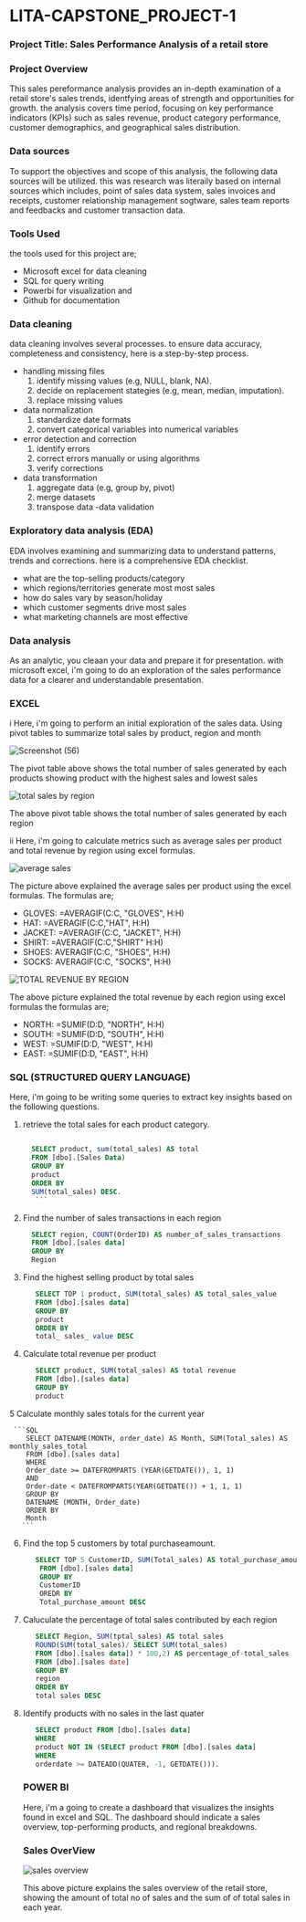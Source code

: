 # LITA-CAPSTONE_PROJECT-1

### Project Title: Sales Performance Analysis of a retail store

### Project Overview
 This sales pereformance analysis provides an in-depth examination of a retail store's sales trends, identfying areas of strength and opportunities for growth. the analysis covers time period, focusing on key performance indicators (KPIs) such as sales revenue, product category performance, customer demographics, and geographical sales distribution.

### Data sources
To support the objectives and scope of this analysis, the following data sources will be utilized. this was research was literaily based on internal sources which includes, point of sales data system, sales invoices and receipts, customer relationship management sogtware, sales team reports and feedbacks and customer transaction data.

### Tools Used
the tools used for this project are;
- Microsoft excel for data cleaning
- SQL for query writing
- Powerbi for visualization and 
- Github for documentation

 ### Data cleaning
  data cleaning involves several processes. to ensure data accuracy, completeness and consistency, here is a step-by-step process.
- handling missing files
  1. identify missing values (e.g, NULL, blank, NA).
  2. decide on replacement stategies (e.g,  mean, median, imputation).
  3. replace missing values
- data normalization
  1. standardize date formats
  2. convert categorical variables into numerical variables
- error detection and correction
  1. identify errors
  2. correct errors manually or using algorithms
  3. verify corrections
- data transformation
  1. aggregate data (e.g, group by, pivot)
  2. merge datasets
  3. transpose data
-data validation

### Exploratory data analysis (EDA)
EDA involves examining and summarizing data to understand patterns, trends and corrections. here is a comprehensive EDA checklist.
 -  what are the top-selling products/category
 -  which regions/territories generate most most sales
 -  how do sales vary by season/holiday
 -  which customer segments drive most sales
 -  what marketing channels are most effective

### Data analysis
As an analytic, you cleaan your data and prepare it for presentation.
with microsoft excel, i'm going to do an exploration of the sales performance data for a clearer and understandable presentation.

 ### EXCEL
  i  Here, i'm going to perform an initial exploration of the sales data. Using pivot tables to summarize total sales by product, region and month

![Screenshot (56)](https://github.com/user-attachments/assets/0d3c0dd9-c3fb-4cb1-83ed-dad3488ff70e)

The pivot table above shows the total number of sales generated by each products showing product with the highest sales and lowest sales

![total sales by region](https://github.com/user-attachments/assets/7e919e4a-02ee-49be-96ca-67ba01d9c648)

The above pivot table shows the total number of sales generated by each region





ii  Here, i'm going to calculate metrics such as average sales per product and total revenue by region using excel formulas.

![average sales](https://github.com/user-attachments/assets/79c3c033-ab97-444d-bcf4-e2063b5a9250)

The picture above explained the average sales per product using the excel formulas.
The formulas are;

-  GLOVES: =AVERAGIF(C:C, "GLOVES", H:H)
-  HAT:  =AVERAGIF(C:C,"HAT", H:H)
- JACKET: =AVERAGIF(C:C, "JACKET", H:H)
- SHIRT: =AVERAGIF(C:C,"SHIRT" H:H)
- SHOES: AVERAGIF(C:C, "SHOES", H:H)
- SOCKS: AVERAGIF(C:C, "SOCKS", H:H)


![TOTAL REVENUE BY REGION](https://github.com/user-attachments/assets/979ba96a-c2d7-473b-a00d-ee3304f09fae)

The above picture explained the total revenue by each region using excel formulas
the formulas are;

- NORTH: =SUMIF(D:D, "NORTH", H:H)
- SOUTH: =SUMIF(D:D, "SOUTH", H:H)
- WEST: =SUMIF(D:D, "WEST", H:H)
- EAST: =SUMIF(D:D, "EAST", H:H)

### SQL (STRUCTURED QUERY LANGUAGE)

Here, i'm going to be writing some queries to extract key insights based on the following questions.

1. retrieve the total sales for each product category.

     ```SQL
   
       SELECT product, sum(total_sales) AS total
       FROM [dbo].[Sales Data)
       GROUP BY
       product
       ORDER BY
       SUM(total_sales) DESC.
        ```

2.  Find the number of sales transactions in each region

     ```SQL
       SELECT region, COUNT(OrderID) AS number_of_sales_transactions
       FROM [dbo].[sales data]
       GROUP BY
       Region
       ```

3.  Find the highest selling product by total sales

     ```SQL
        SELECT TOP 1 product, SUM(total_sales) AS total_sales_value
        FROM [dbo].[sales data]
        GROUP BY
        product
        ORDER BY
        total_ sales_ value DESC
      ```

4.  Calculate total revenue per product

     ```SQL
        SELECT product, SUM(total_sales) AS total revenue
        FROM [dbo].[sales data]
        GROUP BY
        product
     ```

5   Calculate monthly sales totals for the current year

     ```SQL
        SELECT DATENAME(MONTH, order_date) AS Month, SUM(Total_sales) AS monthly_sales_total
        FROM [dbo].[sales data]
        WHERE
        Order_date >= DATEFROMPARTS (YEAR(GETDATE()), 1, 1)
        AND
        Order-date < DATEFROMPARTS(YEAR(GETDATE()) + 1, 1, 1)
        GROUP BY
        DATENAME (MONTH, Order_date)
        ORDER BY
        Month
       ```

6.  Find the top 5 customers by total purchaseamount.

     ```SQL
        SELECT TOP 5 CustomerID, SUM(Total_sales) AS total_purchase_amount
         FROM [dbo].[sales data]
         GROUP BY
         CustomerID
         OREDR BY
         Total_purchase_amount DESC
      ```
     

7.  Caluculate the percentage of total sales contributed by each region

     ```SQL
        SELECT Region, SUM(tptal_sales) AS total sales
        ROUND(SUM(total_sales)/ SELECT SUM(total_sales)
        FROM [dbo].[sales data]) * 100,2) AS percentage_of-total_sales
        FROM [dbo].[sales date]
        GROUP BY
        region
        ORDER BY
        total sales DESC
       ```


8. Identify products with no sales in the last quater

    ```SQL
       SELECT product FROM [dbo].[sales data]
       WHERE
       product NOT IN (SELECT product FROM [dbo].[sales data]
       WHERE
       orderdate >= DATEADD(QUATER, -1, GETDATE())).
      ```


   ### POWER BI

   Here, i'm a going to create a dashboard that visualizes the insights found in excel and SQL. The dashboard should indicate a sales overview, top-performing products, and regional breakdowns.

    ### Sales OverView

   ![sales overview](https://github.com/user-attachments/assets/e53f1652-9e7f-405b-ac68-128cebe96bbf)


   This above picture explains the sales overview of the retail store, showing the amount of total no of sales and the sum of of total sales in each year.








